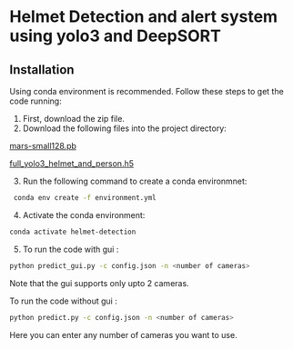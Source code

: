 # Helmet Detection and alert system using yolo3 and DeepSORT

## Installation

Using conda environment is recommended. Follow these steps to get the code running:

1. First, download the zip file.
2. Download the following files into the project directory: 

[mars-small128.pb](https://1drv.ms/u/s!ArJHK_Eldk0Cg3jyt-NR3xPErr_5?e=88vcgg)

[full_yolo3_helmet_and_person.h5](https://1drv.ms/u/s!ArJHK_Eldk0Cg3cTEpkVoZyyxQzl?e=10MXuV)

3. Run the following command to create a conda environmnet:
```bash
 conda env create -f environment.yml
```
4. Activate the conda environment:
```bash
conda activate helmet-detection
```
5. To run the code with gui :
```bash
python predict_gui.py -c config.json -n <number of cameras>
```
  Note that the gui supports only upto 2 cameras.

  To run the code without gui :
```bash
python predict.py -c config.json -n <number of cameras>
```
  Here you can enter any number of cameras you want to use.
